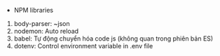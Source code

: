 - NPM libraries

1. body-parser: ~json
2. nodemon: Auto reload
3. babel: Tự động chuyển hóa code js (không quan trong phiên bản ES)
4. dotenv: Control environment variable in .env file
